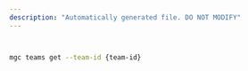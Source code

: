 ```yaml
---
description: "Automatically generated file. DO NOT MODIFY"
---
```


```bash


mgc teams get --team-id {team-id}

```